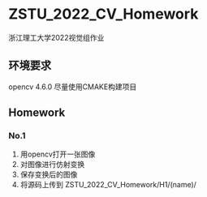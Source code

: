 # ZSTU_2022_CV_Homework
浙江理工大学2022视觉组作业

## 环境要求
opencv 4.6.0
尽量使用CMAKE构建项目

## Homework
### No.1
1. 用opencv打开一张图像
2. 对图像进行仿射变换
3. 保存变换后的图像
4. 将源码上传到 ZSTU_2022_CV_Homework/H1/(name)/
